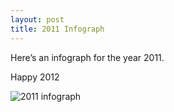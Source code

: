 ```yaml
---
layout: post
title: 2011 Infograph
---
```

Here’s an infograph for the year 2011.

Happy 2012

![2011 infograph](../../../../assets/seccubus2011infograph.png)

